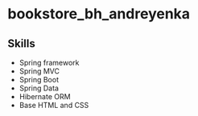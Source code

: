 # bookstore_bh_andreyenka

## Skills

* Spring framework
* Spring MVC
* Spring Boot
* Spring Data
* Hibernate ORM
* Base HTML and CSS

